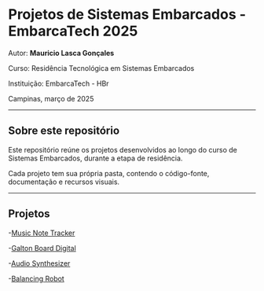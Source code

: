 # Projetos de Sistemas Embarcados - EmbarcaTech 2025

Autor: **Mauricio Lasca Gonçales**

Curso: Residência Tecnológica em Sistemas Embarcados

Instituição: EmbarcaTech - HBr

Campinas, março de 2025

---

## Sobre este repositório

Este repositório reúne os projetos desenvolvidos ao longo do curso de Sistemas Embarcados, durante a etapa de residência.  

Cada projeto tem sua própria pasta, contendo o código-fonte, documentação e recursos visuais.

---

## Projetos

-[Music Note Tracker](./projects/rastreador_notas_musicais/)

-[Galton Board Digital](./projects/galton_board/)

-[Audio Synthesizer](./projects/sintetizador_audio/)

-[Balancing Robot](./projects/robo_equilibrista/)
